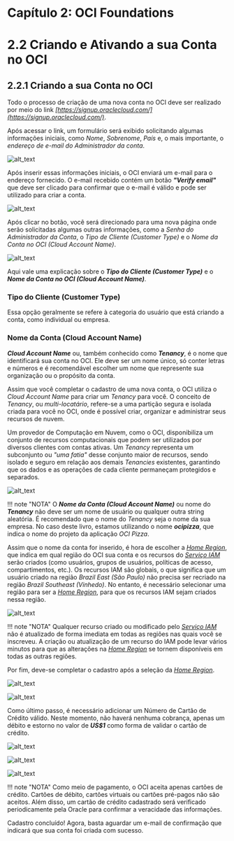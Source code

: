 # Capítulo 2: OCI Foundations

# 2.2 Criando e Ativando a sua Conta no OCI

## 2.2.1 Criando a sua Conta no OCI

Todo o processo de criação de uma nova conta no OCI deve ser realizado por meio do link _[https://signup.oraclecloud.com/](https://signup.oraclecloud.com/)_.

Após acessar o link, um formulário será exibido solicitando algumas informações iniciais, como _Nome_, _Sobrenome_, _País_ e, o mais importante, o _endereço de e-mail do Administrador da conta_.

![alt_text](./img/signup-oraclecloud-1.png "Criação de Conta no OCI #1")
<br>

Após inserir essas informações iniciais, o OCI enviará um e-mail para o endereço fornecido. O e-mail recebido contém um botão **_"Verify email"_** que deve ser clicado para confirmar que o e-mail é válido e pode ser utilizado para criar a conta.

![alt_text](./img/signup-oraclecloud-2.png "Criação de Conta no OCI #2")
<br>

Após clicar no botão, você será direcionado para uma nova página onde serão solicitadas algumas outras informações, como a _Senha do Administrador da Conta_, o _Tipo de Cliente (Customer Type)_ e o _Nome da Conta no OCI (Cloud Account Name)_. 

![alt_text](./img/signup-oraclecloud-3.png "Criação de Conta no OCI #3")
<br>

Aqui vale uma explicação sobre o **_Tipo do Cliente (Customer Type)_** e o **_Nome da Conta no OCI (Cloud Account Name)_**.

### **Tipo do Cliente (Customer Type)**

Essa opção geralmente se refere à categoria do usuário que está criando a conta, como individual ou empresa.

### **Nome da Conta (Cloud Account Name)**

**_Cloud Account Name_** ou, também conhecido como **_Tenancy_**, é o nome que identificará sua conta no OCI. Ele deve ser um nome único, só conter letras e números e é recomendável escolher um nome que represente sua organização ou o propósito da conta.

Assim que você completar o cadastro de uma nova conta, o OCI utiliza o _Cloud Account Name_ para criar um _Tenancy_ para você. O conceito de _Tenancy_, ou _multi-locatário_, refere-se a uma partição segura e isolada criada para você no OCI, onde é possível criar, organizar e administrar seus recursos de nuvem.

Um provedor de Computação em Nuvem, como o OCI, disponibiliza um conjunto de recursos computacionais que podem ser utilizados por diversos clientes com contas ativas. Um _Tenancy_ representa um subconjunto ou _"uma fatia"_ desse conjunto maior de recursos, sendo isolado e seguro em relação aos demais _Tenancies_ existentes, garantindo que os dados e as operações de cada cliente permaneçam protegidos e separados.

![alt_text](./img/tenancy-1.png "Tenancy")

!!! note "NOTA"
    O **_Nome da Conta (Cloud Account Name)_** ou nome do **_Tenancy_** não deve ser um nome de usuário ou qualquer outra string aleatória. É recomendado que o nome do _Tenancy_ seja o nome da sua empresa. No caso deste livro, estamos utilizando o nome **_ocipizza_**, que indica o nome do projeto da aplicação _OCI Pizza_.

Assim que o nome da conta for inserido, é hora de escolher a _[Home Region](https://docs.oracle.com/pt-br/iaas/Content/Identity/regions/managingregions.htm#Home)_, que indica em qual região do OCI sua conta e os recursos do _[Serviço IAM](https://docs.oracle.com/pt-br/iaas/Content/Identity/getstarted/identity-domains.htm#overview)_ serão criados (como usuários, grupos de usuários, políticas de acesso, compartimentos, etc.). Os recursos IAM são globais, o que significa que um usuário criado na região _Brazil East (São Paulo)_ não precisa ser recriado na região _Brazil Southeast (Vinhedo)_. No entanto, é necessário selecionar uma região para ser a _[Home Region](https://docs.oracle.com/pt-br/iaas/Content/Identity/regions/managingregions.htm#Home)_, para que os recursos IAM sejam criados nessa região.

![alt_text](./img/signup-oraclecloud-5.png "Criação de Conta no OCI #5")
<br>

!!! note "NOTA"
    Qualquer recurso criado ou modificado pelo _[Serviço IAM](https://docs.oracle.com/pt-br/iaas/Content/Identity/getstarted/identity-domains.htm#overview)_ não é atualizado de forma imediata em todas as regiões nas quais você se inscreveu. A criação ou atualização de um recurso do IAM pode levar vários minutos para que as alterações na _[Home Region](https://docs.oracle.com/pt-br/iaas/Content/Identity/regions/managingregions.htm#Home)_ se tornem disponíveis em todas as outras regiões.

Por fim, deve-se completar o cadastro após a seleção da _[Home Region](https://docs.oracle.com/pt-br/iaas/Content/Identity/regions/managingregions.htm#Home)_.

![alt_text](./img/signup-oraclecloud-6.png "Criação de Conta no OCI #6")
<br>

![alt_text](./img/signup-oraclecloud-7.png "Criação de Conta no OCI #7")
<br>

Como último passo, é necessário adicionar um Número de Cartão de Crédito válido. Neste momento, não haverá nenhuma cobrança, apenas um débito e estorno no valor de **_US$1_** como forma de validar o cartão de crédito.

![alt_text](./img/signup-oraclecloud-8.png "Criação de Conta no OCI #8")
<br>

![alt_text](./img/signup-oraclecloud-9.png "Criação de Conta no OCI #9")
<br>

![alt_text](./img/signup-oraclecloud-11.png "Criação de Conta no OCI #11")
<br>

!!! note "NOTA"
    Como meio de pagamento, o OCI aceita apenas cartões de crédito. Cartões de débito, cartões virtuais ou cartões pré-pagos não são aceitos. Além disso, um cartão de crédito cadastrado será verificado periodicamente pela Oracle para confirmar a veracidade das informações.

Cadastro concluído! Agora, basta aguardar um e-mail de confirmação que indicará que sua conta foi criada com sucesso.